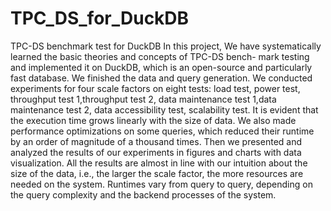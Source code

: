 # TPC_DS_for_DuckDB
TPC-DS benchmark test for DuckDB
In this project, We have systematically learned the basic theories and concepts of TPC-DS bench-
mark testing and implemented it on DuckDB, which is an open-source and particularly fast database.
We finished the data and query generation. We conducted experiments for four scale factors on
eight tests: load test, power test, throughput test 1,throughput test 2, data maintenance test 1,data
maintenance test 2, data accessibility test, scalability test. It is evident that the execution time
grows linearly with the size of data. We also made performance optimizations on some queries,
which reduced their runtime by an order of magnitude of a thousand times. Then we presented
and analyzed the results of our experiments in figures and charts with data visualization.
All the results are almost in line with our intuition about the size of the data, i.e., the larger the
scale factor, the more resources are needed on the system. Runtimes vary from query to query,
depending on the query complexity and the backend processes of the system. 
